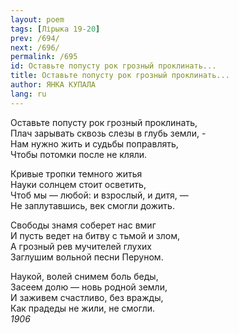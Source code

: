 ```yaml
---
layout: poem
tags: [Лірыка 19-20]
prev: /694/
next: /696/
permalink: /695
id: Оставьте попусту рок грозный проклинать...
title: Оставьте попусту рок грозный проклинать...
author: ЯНКА КУПАЛА
lang: ru
---
```



Оставьте попусту рок грозный проклинать,  
Плач зарывать сквозь слезы в глубь земли, -  
Нам нужно жить и судьбы поправлять,  
Чтобы потомки после не кляли.  

Кривые тропки темного житья  
Науки солнцем стоит осветить,  
Чтоб мы — любой: и взрослый, и дитя, —  
Не заплутавшись, век смогли дожить.  

Свободы знамя соберет нас вмиг  
И пусть ведет на битву с тьмой и злом,  
А грозный рев мучителей глухих  
Заглушим вольной песни Перуном.  

Наукой, волей снимем боль беды,  
Засеем долю — новь родной земли,  
И заживем счастливо, без вражды,  
Как прадеды не жили, не смогли.  
*1906*  
